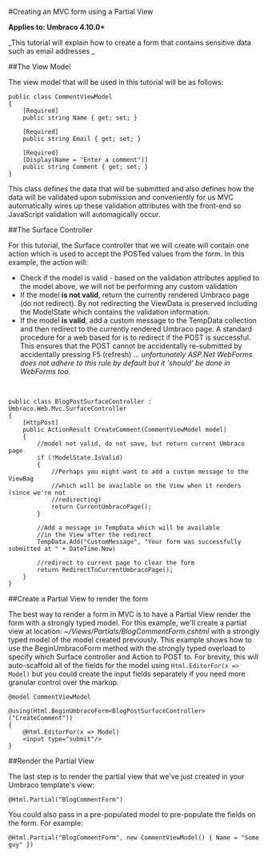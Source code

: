#Creating an MVC form using a Partial View

**Applies to: Umbraco 4.10.0+**

_This tutorial will explain how to create a form that contains sensitive data such as email addresses _

##The View Model

The view model that will be used in this tutorial will be as follows:
	
	public class CommentViewModel
	{
	    [Required]
	    public string Name { get; set; }
	
	    [Required]
	    public string Email { get; set; }
	
	    [Required]
	    [Display(Name = "Enter a comment")]
	    public string Comment { get; set; }
	}

This class defines the data that will be submitted and also defines how the data will be validated upon submission and conveniently for us MVC automatically wires up these validation attributes with the front-end so JavaScript validation will automagically occur.

##The Surface Controller

For this tutorial, the Surface controller that we will create will contain one action which is used to accept the POSTed values from the form. In this example, the action will:

*	Check if the model is valid - based on the validation attributes applied to the model above, we will not be performing any custom validation
*	If the model **is not valid**, return the currently rendered Umbraco page (do not redirect). By not redirecting the ViewData is preserved including the ModelState which contains the validation information.
*	If the model **is valid**, add a custom message to the TempData collection and then redirect to the currently rendered Umbraco page. A standard procedure for a web based for is to redirect if the POST is successful. This ensures that the POST cannot be accidentally re-submitted by accidentally pressing F5 (refresh) ... *unfortunately ASP.Net WebForms does not adhere to this rule by default but it 'should' be done in WebForms too.* 

<br/>

	public class BlogPostSurfaceController : Umbraco.Web.Mvc.SurfaceController
	{
		[HttpPost]
		public ActionResult CreateComment(CommentViewModel model)
		{    
		    //model not valid, do not save, but return current Umbraco page
		    if (!ModelState.IsValid)
			{
				//Perhaps you might want to add a custom message to the ViewBag
				//which will be available on the View when it renders (since we're not 
				//redirecting)	    	
		   		return CurrentUmbracoPage();
			}
				    
			//Add a message in TempData which will be available 
			//in the View after the redirect 
			TempData.Add("CustomMessage", "Your form was successfully submitted at " + DateTime.Now)
		
		    //redirect to current page to clear the form
		    return RedirectToCurrentUmbracoPage();		    
		}
	}

##Create a Partial View to render the form

The best way to render a form in MVC is to have a Partial View render the form with a strongly typed model. For this example, we'll create a partial view at location: *~/Views/Partials/BlogCommentForm.cshtml* with a strongly typed model of the model created previously. This example shows how to use the BeginUmbracoForm method with the strongly typed overload to specify which Surface controller and Action to POST to. For brevity, this will auto-scaffold all of the fields for the model using `Html.EditorFor(x => Model)` but you could create the input fields separately if you need more granular control over the markup.

	@model CommentViewModel

	@using(Html.BeginUmbracoForm<BlogPostSurfaceController>("CreateComment"))
	{
		@Html.EditorFor(x => Model)
		<input type="submit"/>
	}

##Render the Partial View

The last step is to render the partial view that we've just created in your Umbraco template's view:

	@Html.Partial("BlogCommentForm")

You could also pass in a pre-populated model to pre-populate the fields on the form. For example:

	@Html.Partial("BlogCommentForm", new CommentViewModel() { Name = "Some guy" })